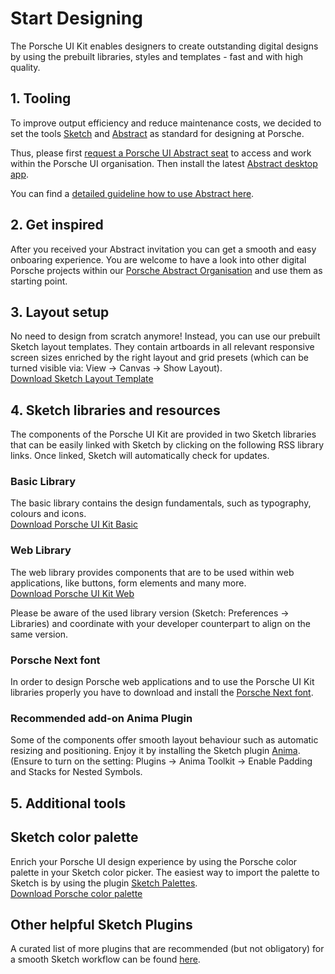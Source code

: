 # Start Designing

The Porsche UI Kit enables designers to create outstanding digital designs by using the prebuilt libraries, styles and templates - fast and with high quality. 

## 1. Tooling
To improve output efficiency and reduce maintenance costs, we decided to set the tools [Sketch](https://www.sketch.com/) and [Abstract](https://www.goabstract.com/) as standard for designing at Porsche. 

Thus, please first [request a Porsche UI Abstract seat](http://eepurl.com/gnOIXD) to access and work within the Porsche UI organisation. Then install the latest [Abstract desktop app](https://app.goabstract.com/). 

You can find a [detailed guideline how to use Abstract here](#/web/getting-started/design-workflow).

## 2. Get inspired 
After you received your Abstract invitation you can get a smooth and easy onboaring experience. You are welcome to have a look into other digital Porsche projects within our [Porsche Abstract Organisation](https://app.abstract.com/organizations/bc37bb03-3469-4b15-99a2-60dbec187bce/projects) and use them as starting point.

## 3. Layout setup
No need to design from scratch anymore! Instead, you can use our prebuilt Sketch layout templates. They contain artboards in all relevant responsive screen sizes enriched by the right layout and grid presets (which can be turned visible via: View → Canvas → Show Layout).  
[Download Sketch Layout Template](http://ui.porsche.com/latest/porsche-ui-kit-layout-template.sketch)

## 4. Sketch libraries and resources
The components of the Porsche UI Kit are provided in two Sketch libraries that can be easily linked with Sketch by clicking on the following RSS library links. Once linked, Sketch will automatically check for updates. 

### Basic Library 
The basic library contains the design fundamentals, such as typography, colours and icons.  
[Download Porsche UI Kit Basic](sketch://add-library?url=https%3A%2F%2Fui.porsche.com%2Fporsche-ui-kit-basic.sketch.xml) 

### Web Library
The web library provides components that are to be used within web applications, like buttons, form elements and many more.  
[Download Porsche UI Kit Web](sketch://add-library?url=https%3A%2F%2Fui.porsche.com%2Fporsche-ui-kit-web.sketch.xml)

Please be aware of the used library version (Sketch: Preferences → Libraries) and coordinate with your developer counterpart to align on the same version.

### Porsche Next font
In order to design Porsche web applications and to use the Porsche UI Kit libraries properly you have to download and install the [Porsche Next font](http://cdn.ui.porsche.com/porsche-ui-kit/font/v1/Porsche_Next_Desktop_OTF_Lat-Gr-Cyr.zip). 

### Recommended add-on Anima Plugin
Some of the components offer smooth layout behaviour such as automatic resizing and positioning. Enjoy it by installing the Sketch plugin [Anima](https://animaapp.s3.amazonaws.com/sketchplugin/toolkit/AnimaToolkitPlugin.zip). (Ensure to turn on the setting: Plugins → Anima Toolkit → Enable Padding and Stacks for Nested Symbols.   

## 5. Additional tools

## Sketch color palette
Enrich your Porsche UI design experience by using the Porsche color palette in your Sketch color picker. The easiest way to import the palette to Sketch is by using the plugin [Sketch Palettes](https://github.com/andrewfiorillo/sketch-palettes).  
[Download Porsche color palette](https://ui.porsche.com/latest/porsche-ui-kit-colors.sketchpalette)

## Other helpful Sketch Plugins
A curated list of more plugins that are recommended (but not obligatory) for a smooth Sketch workflow can be found [here](#/web/getting-started/sketch-plugins).